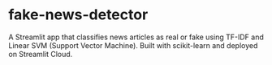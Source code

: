 # fake-news-detector
A Streamlit app that classifies news articles as real or fake using TF-IDF and Linear SVM (Support Vector Machine). Built with scikit-learn and deployed on Streamlit Cloud.
